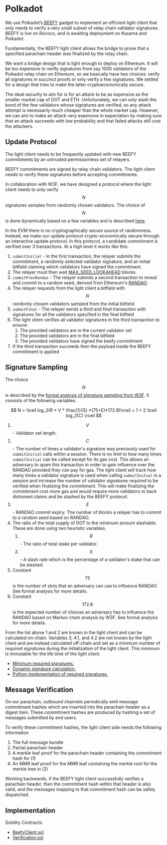 # Polkadot

We use Polkadot’s[ BEEFY](https://github.com/paritytech/grandpa-bridge-gadget/blob/master/docs/walkthrough.md) gadget to implement an efficient light client that only needs to verify a very small subset of relay chain validator signatures. BEEFY is live on Rococo, and is awaiting deployment on Kusama and Polkadot.

Fundamentally, the BEEFY light client allows the bridge to prove that a specified parachain header was finalized by the relay chain.

We want a bridge design that is light enough to deploy on Ethereum. It will be too expensive to verify signatures from say 1000 validators of the Polkadot relay chain on Ethereum, so we basically have two choices: verify all signatures in succinct proofs or only verify a few signatures. We settled for a design that tries to make the latter cryptoeconomically secure.

The ideal security to aim for is for an attack to be as expensive as the smaller market cap of DOT and ETH. Unfortunately, we can only slash the bond of the few validators whose signatures are verified, so any attack attempt is necessarily much cheaper than the whole market cap. However, we can aim to make an attack very expensive in expectation by making sure that an attack succeeds with low probability and that failed attacks still cost the attackers.

## Update Protocol

The light client needs to be frequently updated with new BEEFY commitments by an untrusted permissionless set of relayers.

BEEFY commitments are signed by relay chain validators. The light client needs to verify these signatures before accepting commitments.

In collaboration with W3F, we have designed a protocol where the light client needs to only verify $$N$$ signatures samples from randomly chosen validators​. The choice of $$N$$ is done dynamically based on a few variables and is described [here](./#signature-sampling).

In the EVM there is no cryptographically secure source of randomness. Instead, we make our update protocol crypto-economically secure through an interactive update protocol. In this protocol, a candidate commitment is verified over 3 transactions. At a high level it works like this:

1. `submitInitial` - In the first transaction, the relayer submits the commitment, a randomly selected validator signature, and an initial bitfield claiming which validators have signed the commitment.
2. The relayer must then wait [MAX\_SEED\_LOOKAHEAD](https://eth2book.info/bellatrix/part3/config/preset/#max\_seed\_lookahead) blocks.
3. `commitPrevRandao` - The relayer submits a second transaction to reveal and commit to a random seed, derived from Ethereum's [RANDAO](https://eips.ethereum.org/EIPS/eip-4399).
4. The relayer requests from the light client a bitfield with $$N$$randomly chosen validators sampled from the initial bitfield.​
5. `submitFinal` - The relayer sends a third and final transaction with signatures for all the validators specified in the final bitfield
6. The light client verifies all validator signatures in the third transaction to ensure:
   1. The provided validators are in the current validator set
   2. The provided validators are in the final bitfield
   3. The provided validators have signed the beefy commitment
7. If the third transaction succeeds then the payload inside the BEEFY commitment is applied

## Signature Sampling

The choice $$N$$ is described by the [formal analysis of signature sampling from W3F](https://hackmd.io/c6STzrvfQGyN2P2rVmTmoA). It consists of the following variables.

$$
N = \lceil log_2(R * V * \frac{1}{S} *(75+E)*172.8)\rceil + 1 + 2 \lceil log_2(C) \rceil
$$

1. $$V$$ - Validator set length.
2. $$C$$ - The number of times a validator's signature was previously used for `submitInitial` calls within a session. There is no limit to how many times `submitInitial` can be called except for its gas cost. This allows an adversary to spam this transaction in order to gain influence over the RANDAO provided they can pay for gas. The light client will track how many times a validator signature is used when calling `submitInitial` in a session and increase the number of validator signatures required to be verified when finalizing the commitment. This will make finalizing the commitment cost more gas and would require more validators to back dishonest claims and be slashed by the BEEFY protocol.
3. $$E$$ - RANDAO commit expiry. The number of blocks a relayer has to commit to a random seed based on RANDAO.
4. The ratio of the total supply of DOT to the minimum amount slashable. These are done using two heuristic variables.
   1. $$R$$ - The ratio of total stake per validator.
   2. $$S$$ - A slash rate which is the percentage of a validator's stake that can be slashed.
5. Constant $$75$$ is the number of slots that an adversary can use to influence RANDAO. See formal analysis for more details.
6. Constant $$172.8$$ is the expected number of choices an adversary has to influence the RANDAO based on Markov chain analysis by W3F. See formal analysis for more details.

From the list above 1 and 2 are known in the light client and can be calculated on-chain. Variables 3, 4.1, and 4.2 are not known by the light client and are instead calculated off-chain and set as a minimum number of required signatures during the initialization of the light client. This minimum is immutable for the life time of the light client.

* [Minimum required signatures.](../../../../contracts/src/BeefyClient.sol#L185-L190)
* [Dynamic signature calculation.](../../../../contracts/src/BeefyClient.sol#L444)
* [Python implementation of required signatures.](../../../../scripts/beefy\_signature\_sampling.py#L9)

## Message Verification

On our parachain, outbound channels periodically emit message commitment hashes which are inserted into the parachain header as a digest item. These commitment hashes are produced by hashing a set of messages submitted by end users.

To verify these commitment hashes, the light client side needs the following information

1. The full message bundle
2. Partial parachain header
3. A merkle leaf proof for the parachain header containing the commitment hash for (1)
4. An MMR leaf proof for the MMR leaf containing the merkle root for the merkle tree in (2)

Working backwards, if the BEEFY light client successfully verifies a parachain header, then the commitment hash within that header is also valid, and the messages mapping to that commitment hash can be safely dispatched.

## Implementation

Solidity Contracts:

* [BeefyClient.sol](../../../../contracts/src/BeefyClient.sol)
* [Verification.sol](../../../../contracts/src/Verification.sol)
